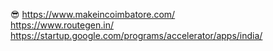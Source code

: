 😎
https://www.makeincoimbatore.com/ <br />
https://www.routegen.in/<br />
https://startup.google.com/programs/accelerator/apps/india/

<!---
5wathi/5wathi is a ✨ special ✨ repository because its `README.md` (this file) appears on your GitHub profile.
You can click the Preview link to take a look at your changes.
--->
